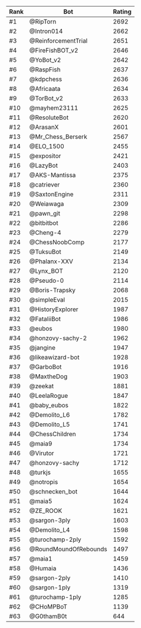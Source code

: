 Rank|Bot|Rating
---|---|---
#1|@RipTorn|2692
#2|@Intron014|2662
#3|@ReinforcementTrial|2651
#4|@FireFishBOT_v2|2646
#5|@YoBot_v2|2642
#6|@RaspFish|2637
#7|@kdpchess|2636
#8|@Africaata|2634
#9|@TorBot_v2|2633
#10|@mayhem23111|2625
#11|@ResoluteBot|2620
#12|@ArasanX|2601
#13|@Mr_Chess_Berserk|2567
#14|@ELO_1500|2455
#15|@expositor|2421
#16|@LazyBot|2403
#17|@AKS-Mantissa|2375
#18|@catriever|2360
#19|@SaxtonEngine|2311
#20|@Weiawaga|2309
#21|@pawn_git|2298
#22|@bitbitbot|2286
#23|@Cheng-4|2279
#24|@ChessNoobComp|2177
#25|@TuksuBot|2149
#26|@Phalanx-XXV|2134
#27|@Lynx_BOT|2120
#28|@Pseudo-0|2114
#29|@Boris-Trapsky|2068
#30|@simpleEval|2015
#31|@HistoryExplorer|1987
#32|@FataliiBot|1986
#33|@eubos|1980
#34|@honzovy-sachy-2|1962
#35|@jangine|1947
#36|@likeawizard-bot|1928
#37|@GarboBot|1916
#38|@MaxtheDog|1903
#39|@zeekat|1881
#40|@LeelaRogue|1847
#41|@baby_eubos|1822
#42|@Demolito_L6|1782
#43|@Demolito_L5|1741
#44|@ChessChildren|1734
#45|@maia9|1734
#46|@Virutor|1721
#47|@honzovy-sachy|1712
#48|@turkjs|1655
#49|@notropis|1654
#50|@schnecken_bot|1644
#51|@maia5|1624
#52|@ZE_ROOK|1621
#53|@sargon-3ply|1603
#54|@Demolito_L4|1598
#55|@turochamp-2ply|1592
#56|@RoundMoundOfRebounds|1497
#57|@maia1|1459
#58|@Humaia|1436
#59|@sargon-2ply|1410
#60|@sargon-1ply|1319
#61|@turochamp-1ply|1285
#62|@CHoMPBoT|1139
#63|@G0thamB0t|644
